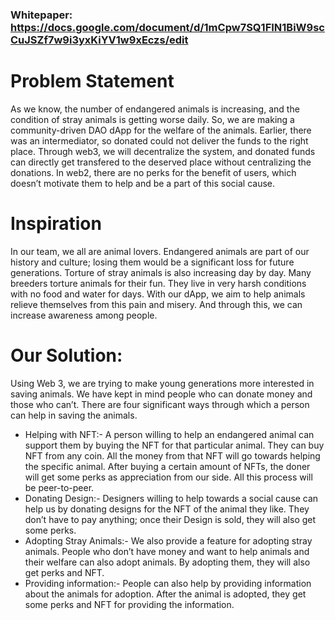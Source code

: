 ### Whitepaper: https://docs.google.com/document/d/1mCpw7SQ1FIN1BiW9scCuJSZf7w9i3yxKiYV1w9xEczs/edit

# Problem Statement
As we know, the number of endangered animals is increasing, and the condition of stray animals is getting worse daily. So, we are making a community-driven DAO dApp for the welfare of the animals. 
Earlier, there was an intermediator, so donated could not deliver the funds to the right place. Through web3, we will decentralize the system, and donated funds can directly get transfered to the deserved place without centralizing the donations.
In web2, there are no perks for the benefit of users, which doesn’t motivate them to help and be a part of this social cause.

# Inspiration
In our team, we all are animal lovers. Endangered animals are part of our history and culture; losing them would be a significant loss for future generations. Torture of stray animals is also increasing day by day. Many breeders torture animals for their fun. They live in very harsh conditions with no food and water for days. With our dApp, we aim to help animals relieve themselves from this pain and misery. And through this, we can increase awareness among people.

# Our Solution: 
Using Web 3, we are trying to make young generations more interested in saving animals. We have kept in mind people who can donate money and those who can’t.
There are four significant ways through which a person can help in saving the animals.

* Helping with NFT:- A person willing to help an endangered animal can support them by buying the NFT for that particular animal. They can buy NFT from any coin. All the money from that NFT will go towards helping the specific animal. After buying a certain amount of NFTs, the doner will get some perks as appreciation from our side. All this process will be peer-to-peer.
* Donating Design:- Designers willing to help towards a social cause can help us by donating designs for the NFT of the animal they like. They don’t have to pay anything; once their Design is sold, they will also get some perks.
* Adopting Stray Animals:- We also provide a feature for adopting stray animals. People who don’t have money and want to help animals and their welfare can also adopt animals. By adopting them, they will also get perks and NFT.
* Providing information:- People can also help by providing information about the animals for adoption. After the animal is adopted, they get some perks and NFT for providing the information.
